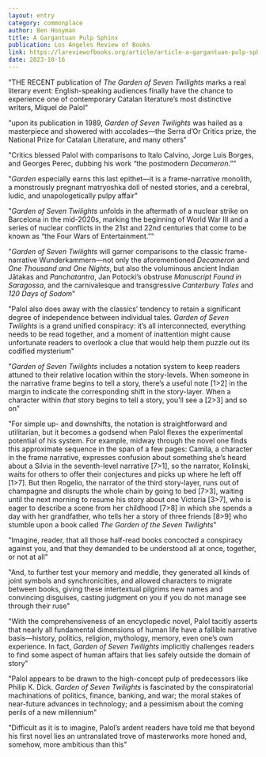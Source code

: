 ```yaml
---
layout: entry
category: commonplace
author: Ben Hooyman
title: A Gargantuan Pulp Sphinx
publication: Los Angeles Review of Books
link: https://lareviewofbooks.org/article/article-a-gargantuan-pulp-sphinx-on-miquel-de-palols-the-garden-of-seven-twilights/
date: 2023-10-16
---
```


"THE RECENT publication of *The* *Garden of Seven Twilights* marks a real literary event: English-speaking audiences finally have the chance to experience one of contemporary Catalan literature’s most distinctive writers, Miquel de Palol"

"upon its publication in 1989, *Garden of Seven Twilights* was hailed as a masterpiece and showered with accolades—the Serra d’Or Critics prize, the National Prize for Catalan Literature, and many others"

"Critics blessed Palol with comparisons to Italo Calvino, Jorge Luis Borges, and Georges Perec, dubbing his work “the postmodern *Decameron*.”"

"*Garden* especially earns this last epithet—it is a frame-narrative monolith, a monstrously pregnant matryoshka doll of nested stories, and a cerebral, ludic, and unapologetically pulpy affair"

"*Garden of Seven Twilights* unfolds in the aftermath of a nuclear strike on Barcelona in the mid-2020s, marking the beginning of World War III and a series of nuclear conflicts in the 21st and 22nd centuries that come to be known as “the Four Wars of Entertainment.”"

"*Garden of Seven Twilights* will garner comparisons to the classic frame-narrative Wunderkammern—not only the aforementioned *Decameron* and *One Thousand and One Nights*, but also the voluminous ancient Indian Jātakas and *Panchatantra*, Jan Potocki’s obstruse *Manuscript Found in Saragossa*, and the carnivalesque and transgressive *Canterbury Tales* and *120 Days of Sodom*"

"Palol also does away with the classics’ tendency to retain a significant degree of independence between individual tales. *Garden of Seven Twilights* is a grand unified conspiracy: it’s all interconnected, everything needs to be read together, and a moment of inattention might cause unfortunate readers to overlook a clue that would help them puzzle out its codified mysterium"

"*Garden of Seven Twilights* includes a notation system to keep readers attuned to their relative location within the story-levels. When someone in the narrative frame begins to tell a story, there’s a useful note [1>2] in the margin to indicate the corresponding shift in the story-layer. When a character within *that* story begins to tell a story, you’ll see a [2>3] and so on"

"For simple up- and downshifts, the notation is straightforward and utilitarian, but it becomes a godsend when Palol flexes the experimental potential of his system. For example, midway through the novel one finds this approximate sequence in the span of a few pages: Camila, a character in the frame narrative, expresses confusion about something she’s heard about a Silvia in the seventh-level narrative [7>1], so the narrator, Kolinski, waits for others to offer their conjectures and picks up where he left off [1>7]. But then Rogelio, the narrator of the third story-layer, runs out of champagne and disrupts the whole chain by going to bed [7>3], waiting until the next morning to resume his story about one Victoria [3>7], who is eager to describe a scene from her childhood [7>8] in which she spends a day with her grandfather, who tells her a story of three friends [8>9] who stumble upon a book called *The Garden of the Seven Twilights*"

"Imagine, reader, that all those half-read books concocted a conspiracy against you, and that they demanded to be understood all at once, together, or not at all"

"And, to further test your memory and meddle, they generated all kinds of joint symbols and synchronicities, and allowed characters to migrate between books, giving these intertextual pilgrims new names and convincing disguises, casting judgment on you if you do not manage see through their ruse"

"With the comprehensiveness of an encyclopedic novel, Palol tacitly asserts that nearly all fundamental dimensions of human life have a fallible narrative basis—history, politics, religion, mythology, memory, even one’s own experience. In fact, *Garden of Seven Twilights* implicitly challenges readers to find some aspect of human affairs that lies safely outside the domain of story"

"Palol appears to be drawn to the high-concept pulp of predecessors like Philip K. Dick. *Garden of Seven Twilights* is fascinated by the conspiratorial machinations of politics, finance, banking, and war; the moral stakes of near-future advances in technology; and a pessimism about the coming perils of a new millennium"

"Difficult as it is to imagine, Palol’s ardent readers have told me that beyond his first novel lies an untranslated trove of masterworks more honed and, somehow, more ambitious than this"

